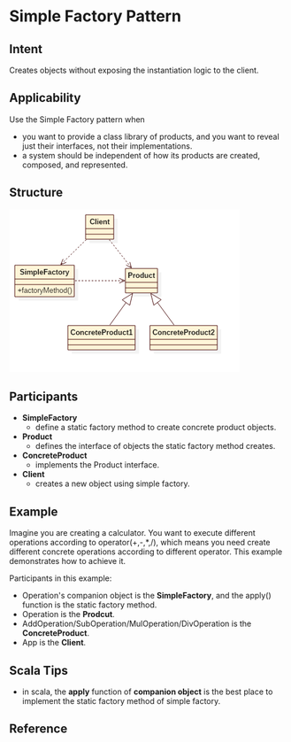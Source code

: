 # Simple Factory Pattern


## Intent
Creates objects without exposing the instantiation logic to the client.


## Applicability
Use the Simple Factory pattern when
* you want to provide a class library of products, and you want to reveal just their interfaces, not their implementations.
* a system should be independent of how its products are created, composed, and represented.


## Structure
![simple-factory](./etc/simple-factory.png)


## Participants
* **SimpleFactory**
    - define a static factory method to create concrete product objects.
* **Product**
    - defines the interface of objects the static factory method creates.
* **ConcreteProduct**
    - implements the Product interface.
* **Client**
    - creates a new object using simple factory.


## Example
Imagine you are creating a calculator. You want to execute different operations according to operator(+,-,*,/),
which means you need create different concrete operations according to different operator.
This example demonstrates how to achieve it.

Participants in this example:
* Operation's companion object is the **SimpleFactory**, and the apply() function is the static factory method.
* Operation is the **Prodcut**.
* AddOperation/SubOperation/MulOperation/DivOperation is the **ConcreteProduct**.
* App is the **Client**.


## Scala Tips
* in scala, the **apply** function of **companion object** is the best place to implement the static factory method of simple factory.


## Reference
